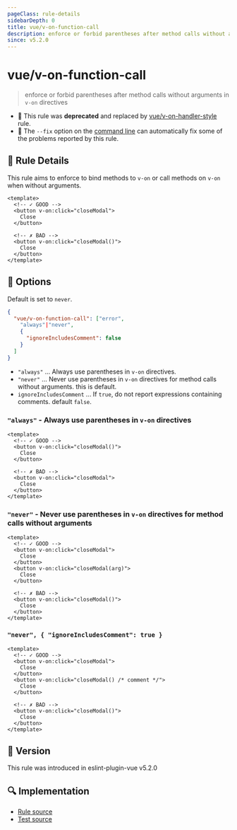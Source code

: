 ```yaml
---
pageClass: rule-details
sidebarDepth: 0
title: vue/v-on-function-call
description: enforce or forbid parentheses after method calls without arguments in `v-on` directives
since: v5.2.0
---
```


# vue/v-on-function-call

> enforce or forbid parentheses after method calls without arguments in `v-on` directives

- :no_entry_sign: This rule was **deprecated** and replaced by [vue/v-on-handler-style](v-on-handler-style.md) rule.
- :wrench: The `--fix` option on the [command line](https://eslint.org/docs/user-guide/command-line-interface#fixing-problems) can automatically fix some of the problems reported by this rule.

## :book: Rule Details

This rule aims to enforce to bind methods to `v-on` or call methods on `v-on` when without arguments.

<eslint-code-block fix :rules="{'vue/v-on-function-call': ['error']}">

```vue
<template>
  <!-- ✓ GOOD -->
  <button v-on:click="closeModal">
    Close
  </button>

  <!-- ✗ BAD -->
  <button v-on:click="closeModal()">
    Close
  </button>
</template>
```

</eslint-code-block>

## :wrench: Options

Default is set to `never`.

```json
{
  "vue/v-on-function-call": ["error",
    "always"|"never",
    {
      "ignoreIncludesComment": false
    }
  ]
}
```

- `"always"` ... Always use parentheses in `v-on` directives.
- `"never"` ... Never use parentheses in `v-on` directives for method calls without arguments. this is default.
- `ignoreIncludesComment` ... If `true`, do not report expressions containing comments. default `false`.

### `"always"` - Always use parentheses in `v-on` directives

<eslint-code-block fix :rules="{'vue/v-on-function-call': ['error', 'always']}">

```vue
<template>
  <!-- ✓ GOOD -->
  <button v-on:click="closeModal()">
    Close
  </button>

  <!-- ✗ BAD -->
  <button v-on:click="closeModal">
    Close
  </button>
</template>
```

</eslint-code-block>

### `"never"` - Never use parentheses in `v-on` directives for method calls without arguments

<eslint-code-block fix :rules="{'vue/v-on-function-call': ['error', 'never']}">

```vue
<template>
  <!-- ✓ GOOD -->
  <button v-on:click="closeModal">
    Close
  </button>
  <button v-on:click="closeModal(arg)">
    Close
  </button>

  <!-- ✗ BAD -->
  <button v-on:click="closeModal()">
    Close
  </button>
</template>
```

</eslint-code-block>

### `"never", { "ignoreIncludesComment": true }`

<eslint-code-block fix :rules="{'vue/v-on-function-call': ['error', 'never', {ignoreIncludesComment: true}]}">

```vue
<template>
  <!-- ✓ GOOD -->
  <button v-on:click="closeModal">
    Close
  </button>
  <button v-on:click="closeModal() /* comment */">
    Close
  </button>

  <!-- ✗ BAD -->
  <button v-on:click="closeModal()">
    Close
  </button>
</template>
```

</eslint-code-block>

## :rocket: Version

This rule was introduced in eslint-plugin-vue v5.2.0

## :mag: Implementation

- [Rule source](https://github.com/vuejs/eslint-plugin-vue/blob/master/lib/rules/v-on-function-call.js)
- [Test source](https://github.com/vuejs/eslint-plugin-vue/blob/master/tests/lib/rules/v-on-function-call.js)
